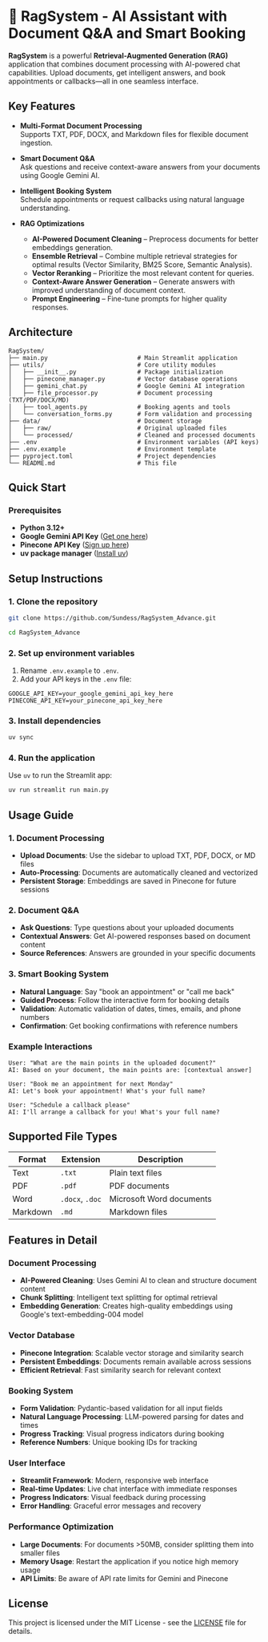 # 🤖 RagSystem - AI Assistant with Document Q&A and Smart Booking

**RagSystem** is a powerful **Retrieval-Augmented Generation (RAG)** application that combines document processing with AI-powered chat capabilities. Upload documents, get intelligent answers, and book appointments or callbacks—all in one seamless interface.

## Key Features

- **Multi-Format Document Processing**  
  Supports TXT, PDF, DOCX, and Markdown files for flexible document ingestion.

- **Smart Document Q&A**  
  Ask questions and receive context-aware answers from your documents using Google Gemini AI.

- **Intelligent Booking System**  
  Schedule appointments or request callbacks using natural language understanding.

- **RAG Optimizations**
  - **AI-Powered Document Cleaning** – Preprocess documents for better embeddings generation.
  - **Ensemble Retrieval** – Combine multiple retrieval strategies for optimal results (Vector Similarity, BM25 Score, Semantic Analysis).
  - **Vector Reranking** – Prioritize the most relevant content for queries.
  - **Context-Aware Answer Generation** – Generate answers with improved understanding of document context.
  - **Prompt Engineering** – Fine-tune prompts for higher quality responses.

## Architecture

```
RagSystem/
├── main.py                         # Main Streamlit application
├── utils/                          # Core utility modules
│   ├── __init__.py                 # Package initialization
│   ├── pinecone_manager.py         # Vector database operations
│   ├── gemini_chat.py              # Google Gemini AI integration
│   ├── file_processor.py           # Document processing (TXT/PDF/DOCX/MD)
│   ├── tool_agents.py              # Booking agents and tools
│   └── conversation_forms.py       # Form validation and processing
├── data/                           # Document storage
│   ├── raw/                        # Original uploaded files
│   └── processed/                  # Cleaned and processed documents
├── .env                            # Environment variables (API keys)
├── .env.example                    # Environment template
├── pyproject.toml                  # Project dependencies
└── README.md                       # This file
```

## Quick Start

### Prerequisites

- **Python 3.12+**
- **Google Gemini API Key** ([Get one here](https://makersuite.google.com/app/apikey))
- **Pinecone API Key** ([Sign up here](https://www.pinecone.io/))
- **uv package manager** ([Install uv](https://docs.astral.sh/uv/getting-started/installation/))

## Setup Instructions

### 1. Clone the repository

```bash
git clone https://github.com/Sundess/RagSystem_Advance.git

cd RagSystem_Advance
```

### 2. Set up environment variables

1. Rename `.env.example` to `.env`.
2. Add your API keys in the `.env` file:

```env
GOOGLE_API_KEY=your_google_gemini_api_key_here
PINECONE_API_KEY=your_pinecone_api_key_here
```

### 3. Install dependencies

```bash
uv sync
```

### 4. Run the application

Use `uv` to run the Streamlit app:

```bash
uv run streamlit run main.py
```

## Usage Guide

### 1. Document Processing

- **Upload Documents**: Use the sidebar to upload TXT, PDF, DOCX, or MD files
- **Auto-Processing**: Documents are automatically cleaned and vectorized
- **Persistent Storage**: Embeddings are saved in Pinecone for future sessions

### 2. Document Q&A

- **Ask Questions**: Type questions about your uploaded documents
- **Contextual Answers**: Get AI-powered responses based on document content
- **Source References**: Answers are grounded in your specific documents

### 3. Smart Booking System

- **Natural Language**: Say "book an appointment" or "call me back"
- **Guided Process**: Follow the interactive form for booking details
- **Validation**: Automatic validation of dates, times, emails, and phone numbers
- **Confirmation**: Get booking confirmations with reference numbers

### Example Interactions

```
User: "What are the main points in the uploaded document?"
AI: Based on your document, the main points are: [contextual answer]

User: "Book me an appointment for next Monday"
AI: Let's book your appointment! What's your full name?

User: "Schedule a callback please"
AI: I'll arrange a callback for you! What's your full name?
```

## Supported File Types

| Format   | Extension       | Description              |
| -------- | --------------- | ------------------------ |
| Text     | `.txt`          | Plain text files         |
| PDF      | `.pdf`          | PDF documents            |
| Word     | `.docx`, `.doc` | Microsoft Word documents |
| Markdown | `.md`           | Markdown files           |

## Features in Detail

### Document Processing

- **AI-Powered Cleaning**: Uses Gemini AI to clean and structure document content
- **Chunk Splitting**: Intelligent text splitting for optimal retrieval
- **Embedding Generation**: Creates high-quality embeddings using Google's text-embedding-004 model

### Vector Database

- **Pinecone Integration**: Scalable vector storage and similarity search
- **Persistent Embeddings**: Documents remain available across sessions
- **Efficient Retrieval**: Fast similarity search for relevant context

### Booking System

- **Form Validation**: Pydantic-based validation for all input fields
- **Natural Language Processing**: LLM-powered parsing for dates and times
- **Progress Tracking**: Visual progress indicators during booking
- **Reference Numbers**: Unique booking IDs for tracking

### User Interface

- **Streamlit Framework**: Modern, responsive web interface
- **Real-time Updates**: Live chat interface with immediate responses
- **Progress Indicators**: Visual feedback during processing
- **Error Handling**: Graceful error messages and recovery

### Performance Optimization

- **Large Documents**: For documents >50MB, consider splitting them into smaller files
- **Memory Usage**: Restart the application if you notice high memory usage
- **API Limits**: Be aware of API rate limits for Gemini and Pinecone

## License

This project is licensed under the MIT License - see the [LICENSE](LICENSE) file for details.
